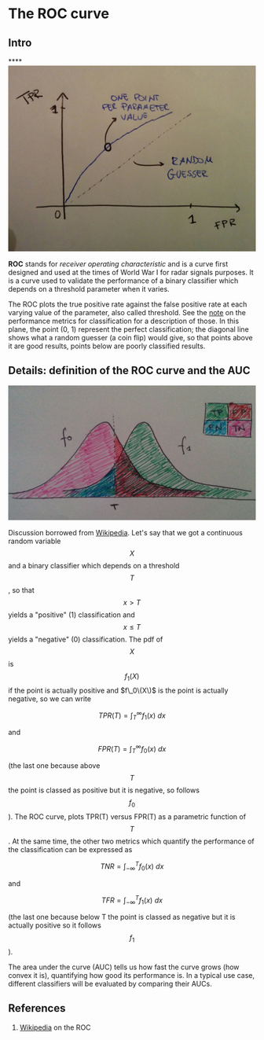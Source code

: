 # The ROC curve

## Intro

\*\*\*\*![](../../.gitbook/assets/roc.jpg) 

**ROC** stands for _receiver operating characteristic_ and is a curve first designed and used at the times of World War I for radar signals purposes. It is a curve used to validate the performance of a binary classifier which depends on a threshold parameter when it varies.

The ROC plots the true positive rate against the false positive rate at each varying value of the parameter, also called threshold. See the [note](../perf-metrics/classification.ipynb) on the performance metrics for classification for a description of those. In this plane, the point \(0, 1\) represent the perfect classification; the diagonal line shows what a random guesser \(a coin flip\) would give, so that points above it are good results, points below are poorly classified results.

## Details: definition of the ROC curve and the AUC

![](../../.gitbook/assets/roc2.jpg) 

Discussion borrowed from [Wikipedia](the-roc-curve.md#references). Let's say that we got a continuous random variable $$X$$ and a binary classifier which depends on a threshold $$T$$, so that$$x > T$$yields a "positive" \(1\) classification and $$x \leq T$$yields a "negative" \(0\) classification. The pdf of$$X$$is $$f_1(X)$$ if the point is actually positive and $f\_0\(X\)$ is the point is actually negative, so we can write

$$
TPR(T) = \int_T^\infty f_1(x) \ d x
$$

and

$$
FPR(T) = \int_T^\infty f_0(x) \ d x
$$

\(the last one because above $$T$$ the point is classed as positive but it is negative, so follows $$f_0$$\). The ROC curve, plots TPR\(T\) versus FPR\(T\) as a parametric function of $$T$$. At the same time, the other two metrics which quantify the performance of the classification can be expressed as

$$
TNR = \int_{-\infty}^T f_0(x) \ d x
$$

and

$$
TFR = \int_{-\infty}^T f_1(x) \ dx
$$

\(the last one because below T the point is classed as negative but it is actually positive so it follows $$f_1$$\).

The area under the curve \(AUC\) tells us how fast the curve grows \(how convex it is\), quantifying how good its performance is. In a typical use case, different classifiers will be evaluated by comparing their AUCs.

## References

1. [Wikipedia](https://en.wikipedia.org/wiki/Receiver_operating_characteristic) on the ROC

